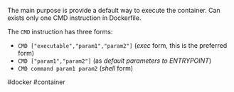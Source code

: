 The main purpose is provide a default way to execute the container.
Can exists only one CMD instruction in Dockerfile.

The `CMD` instruction has three forms:

- `CMD ["executable","param1","param2"]` (_exec_ form, this is the preferred form)
- `CMD ["param1","param2"]` (as _default parameters to ENTRYPOINT_)
- `CMD command param1 param2` (_shell_ form)

#docker #container 